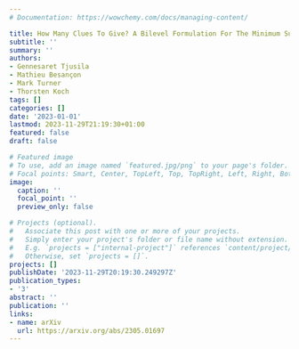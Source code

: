 ```yaml
---
# Documentation: https://wowchemy.com/docs/managing-content/

title: How Many Clues To Give? A Bilevel Formulation For The Minimum Sudoku Clue Problem
subtitle: ''
summary: ''
authors:
- Gennesaret Tjusila
- Mathieu Besançon
- Mark Turner
- Thorsten Koch
tags: []
categories: []
date: '2023-01-01'
lastmod: 2023-11-29T21:19:30+01:00
featured: false
draft: false

# Featured image
# To use, add an image named `featured.jpg/png` to your page's folder.
# Focal points: Smart, Center, TopLeft, Top, TopRight, Left, Right, BottomLeft, Bottom, BottomRight.
image:
  caption: ''
  focal_point: ''
  preview_only: false

# Projects (optional).
#   Associate this post with one or more of your projects.
#   Simply enter your project's folder or file name without extension.
#   E.g. `projects = ["internal-project"]` references `content/project/deep-learning/index.md`.
#   Otherwise, set `projects = []`.
projects: []
publishDate: '2023-11-29T20:19:30.249297Z'
publication_types:
- '3'
abstract: ''
publication: ''
links:
- name: arXiv
  url: https://arxiv.org/abs/2305.01697
---
```

